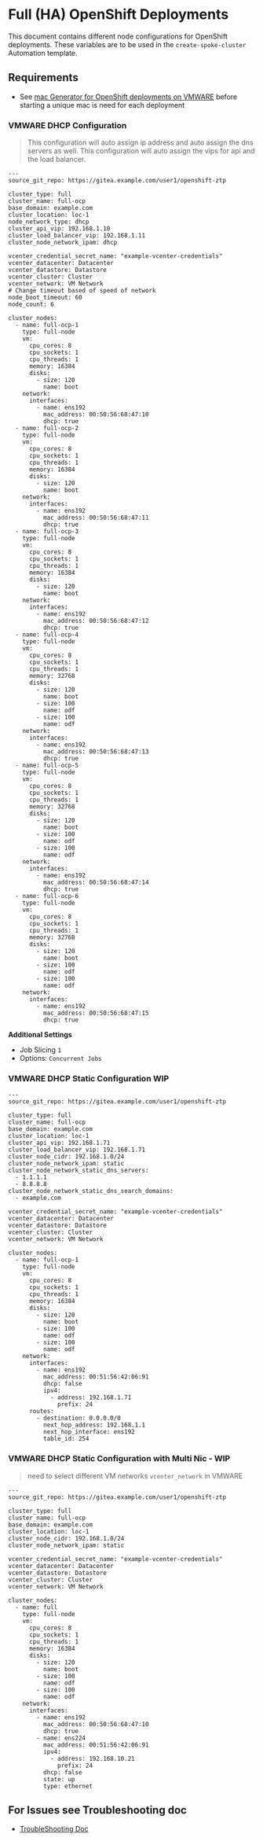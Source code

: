 # Full (HA) OpenShift Deployments
This document contains different node configurations for OpenShift deployments. These variables are to be used in the `create-spoke-cluster` Automation template.

## Requirements
* See [mac Generator for OpenShift deployments on VMWARE](https://gist.github.com/tosin2013/eb9e67ab88da09b9597f1b7760f199c9) before starting a unique mac is need for each deployment

### VMWARE DHCP Configuration 
> This configuration will auto assign ip address and auto assign the dns servers as well. This configuration will auto assign the vips for api and the load balancer. 


```
---
source_git_repo: https://gitea.example.com/user1/openshift-ztp

cluster_type: full
cluster_name: full-ocp
base_domain: example.com
cluster_location: loc-1
node_network_type: dhcp
cluster_api_vip: 192.168.1.10
cluster_load_balancer_vip: 192.168.1.11
cluster_node_network_ipam: dhcp

vcenter_credential_secret_name: "example-vcenter-credentials"
vcenter_datacenter: Datacenter
vcenter_datastore: Datastore
vcenter_cluster: Cluster
vcenter_network: VM Network
# Change timeout based of speed of network
node_boot_timeout: 60
node_count: 6

cluster_nodes:
  - name: full-ocp-1
    type: full-node
    vm:
      cpu_cores: 8
      cpu_sockets: 1
      cpu_threads: 1
      memory: 16384
      disks:
        - size: 120
          name: boot
    network:
      interfaces:
        - name: ens192
          mac_address: 00:50:56:68:47:10
          dhcp: true
  - name: full-ocp-2
    type: full-node
    vm:
      cpu_cores: 8
      cpu_sockets: 1
      cpu_threads: 1
      memory: 16384
      disks:
        - size: 120
          name: boot
    network:
      interfaces:
        - name: ens192
          mac_address: 00:50:56:68:47:11
          dhcp: true
  - name: full-ocp-3
    type: full-node
    vm:
      cpu_cores: 8
      cpu_sockets: 1
      cpu_threads: 1
      memory: 16384
      disks:
        - size: 120
          name: boot
    network:
      interfaces:
        - name: ens192
          mac_address: 00:50:56:68:47:12
          dhcp: true
  - name: full-ocp-4
    type: full-node
    vm:
      cpu_cores: 8
      cpu_sockets: 1
      cpu_threads: 1
      memory: 32768
      disks:
        - size: 120
          name: boot
        - size: 100
          name: odf
        - size: 100
          name: odf
    network:
      interfaces:
        - name: ens192
          mac_address: 00:50:56:68:47:13
          dhcp: true
  - name: full-ocp-5
    type: full-node
    vm:
      cpu_cores: 8
      cpu_sockets: 1
      cpu_threads: 1
      memory: 32768
      disks:
        - size: 120
          name: boot
        - size: 100
          name: odf
        - size: 100
          name: odf
    network:
      interfaces:
        - name: ens192
          mac_address: 00:50:56:68:47:14
          dhcp: true
  - name: full-ocp-6
    type: full-node
    vm:
      cpu_cores: 8
      cpu_sockets: 1
      cpu_threads: 1
      memory: 32768
      disks:
        - size: 120
          name: boot
        - size: 100
          name: odf
        - size: 100
          name: odf
    network:
      interfaces:
        - name: ens192
          mac_address: 00:50:56:68:47:15
          dhcp: true
```
**Additional Settings**  
* Job Slicing `1`  
* Options: `Concurrent Jobs`  

### VMWARE DHCP Static Configuration WIP
```
---
source_git_repo: https://gitea.example.com/user1/openshift-ztp

cluster_type: full
cluster_name: full-ocp
base_domain: example.com
cluster_location: loc-1
cluster_api_vip: 192.168.1.71
cluster_load_balancer_vip: 192.168.1.71
cluster_node_cidr: 192.168.1.0/24
cluster_node_network_ipam: static
cluster_node_network_static_dns_servers:
  - 1.1.1.1
  - 8.8.8.8
cluster_node_network_static_dns_search_domains:
  - example.com

vcenter_credential_secret_name: "example-vcenter-credentials"
vcenter_datacenter: Datacenter
vcenter_datastore: Datastore
vcenter_cluster: Cluster
vcenter_network: VM Network

cluster_nodes:
  - name: full-ocp-1
    type: full-node
    vm:
      cpu_cores: 8
      cpu_sockets: 1
      cpu_threads: 1
      memory: 16384
      disks:
        - size: 120
          name: boot
        - size: 100
          name: odf
        - size: 100
          name: odf
    network:
      interfaces:
        - name: ens192
          mac_address: 00:51:56:42:06:91
          dhcp: false
          ipv4:
            - address: 192.168.1.71
              prefix: 24
      routes:
        - destination: 0.0.0.0/0
          next_hop_address: 192.168.1.1
          next_hop_interface: ens192
          table_id: 254
```

### VMWARE DHCP Static Configuration with Multi Nic - WIP
> need to select different VM networks `vcenter_network` in VMWARE
```
---
source_git_repo: https://gitea.example.com/user1/openshift-ztp

cluster_type: full
cluster_name: full-ocp
base_domain: example.com
cluster_location: loc-1
cluster_node_cidr: 192.168.1.0/24
cluster_node_network_ipam: static

vcenter_credential_secret_name: "example-vcenter-credentials"
vcenter_datacenter: Datacenter
vcenter_datastore: Datastore
vcenter_cluster: Cluster
vcenter_network: VM Network

cluster_nodes:
  - name: full
    type: full-node
    vm:
      cpu_cores: 8
      cpu_sockets: 1
      cpu_threads: 1
      memory: 16384
      disks:
        - size: 120
          name: boot
        - size: 100
          name: odf
        - size: 100
          name: odf
    network:
      interfaces:
        - name: ens192
          mac_address: 00:50:56:68:47:10
          dhcp: true
        - name: ens224
          mac_address: 00:51:56:42:06:91
          ipv4:
            - address: 192.168.10.21
              prefix: 24
          dhcp: false
          state: up
          type: ethernet
```

## For Issues see Troubleshooting doc
* [TroubleShooting Doc](troubleshooting.md)

